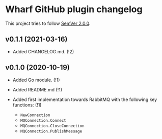 # Wharf GitHub plugin changelog

This project tries to follow [SemVer 2.0.0](https://semver.org/).

<!--
	When composing new changes to this list, try to follow convention.

	The WIP release shall be updated just before adding the Git tag.
	From (WIP) to (YYYY-MM-DD), ex: (2021-02-09) for 9th of Febuary, 2021

	A good source on conventions can be found here:
	https://changelog.md/
-->

## v0.1.1 (2021-03-16)

- Added CHANGELOG.md. (!2)

## v0.1.0 (2020-10-19)

- Added Go module. (!1)

- Added README.md (!1)

- Added first implementation towards RabbitMQ with the following key
  functions: (!1)

  - `NewConnection`
  - `MQConnection.Connect`
  - `MQConnection.CloseConnection`
  - `MQConnection.PublishMessage`

